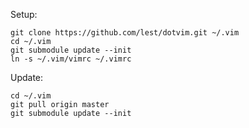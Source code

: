 Setup:

```
git clone https://github.com/lest/dotvim.git ~/.vim
cd ~/.vim
git submodule update --init
ln -s ~/.vim/vimrc ~/.vimrc
```

Update:

```
cd ~/.vim
git pull origin master
git submodule update --init
```